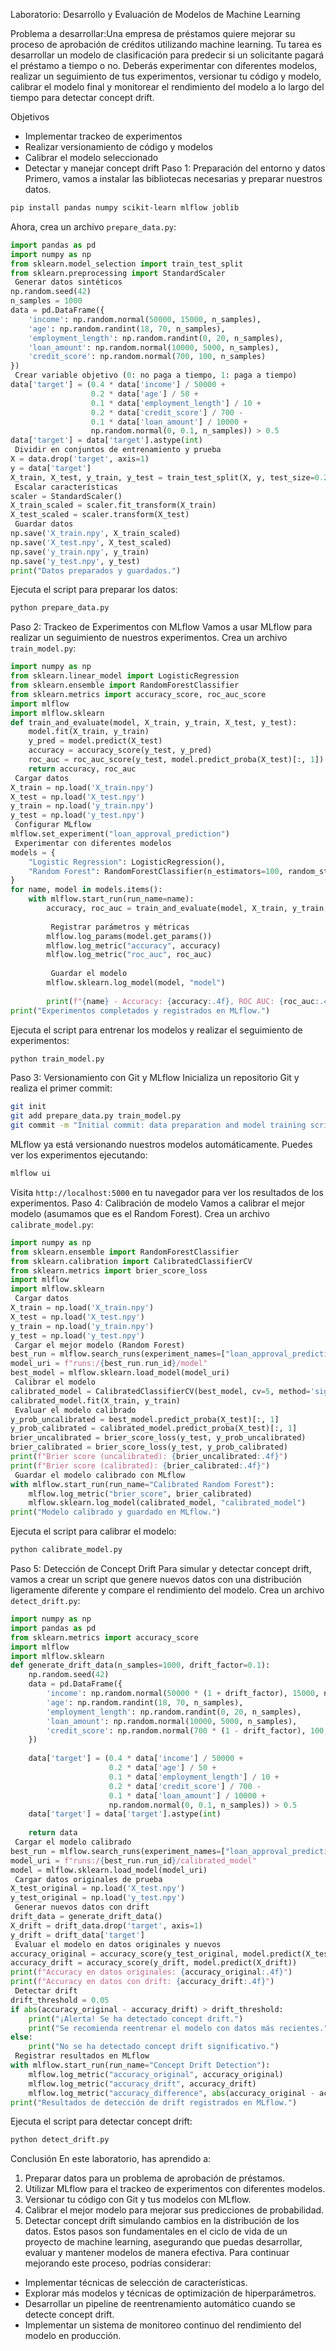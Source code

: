  Laboratorio: Desarrollo y Evaluación de Modelos de Machine Learning
 
Problema a desarrollar:Una empresa de préstamos quiere mejorar su proceso de aprobación de créditos utilizando machine learning. Tu tarea es desarrollar un modelo de clasificación para predecir si un solicitante pagará el préstamo a tiempo o no. Deberás experimentar con diferentes modelos, realizar un seguimiento de tus experimentos, versionar tu código y modelo, calibrar el modelo final y monitorear el rendimiento del modelo a lo largo del tiempo para detectar concept drift.

 Objetivos
- Implementar trackeo de experimentos
- Realizar versionamiento de código y modelos
- Calibrar el modelo seleccionado
- Detectar y manejar concept drift
 Paso 1: Preparación del entorno y datos
Primero, vamos a instalar las bibliotecas necesarias y preparar nuestros datos.
```bash
pip install pandas numpy scikit-learn mlflow joblib
```
Ahora, crea un archivo `prepare_data.py`:
```python
import pandas as pd
import numpy as np
from sklearn.model_selection import train_test_split
from sklearn.preprocessing import StandardScaler
 Generar datos sintéticos
np.random.seed(42)
n_samples = 1000
data = pd.DataFrame({
    'income': np.random.normal(50000, 15000, n_samples),
    'age': np.random.randint(18, 70, n_samples),
    'employment_length': np.random.randint(0, 20, n_samples),
    'loan_amount': np.random.normal(10000, 5000, n_samples),
    'credit_score': np.random.normal(700, 100, n_samples)
})
 Crear variable objetivo (0: no paga a tiempo, 1: paga a tiempo)
data['target'] = (0.4 * data['income'] / 50000 +
                  0.2 * data['age'] / 50 +
                  0.1 * data['employment_length'] / 10 +
                  0.2 * data['credit_score'] / 700 -
                  0.1 * data['loan_amount'] / 10000 +
                  np.random.normal(0, 0.1, n_samples)) > 0.5
data['target'] = data['target'].astype(int)
 Dividir en conjuntos de entrenamiento y prueba
X = data.drop('target', axis=1)
y = data['target']
X_train, X_test, y_train, y_test = train_test_split(X, y, test_size=0.2, random_state=42)
 Escalar características
scaler = StandardScaler()
X_train_scaled = scaler.fit_transform(X_train)
X_test_scaled = scaler.transform(X_test)
 Guardar datos
np.save('X_train.npy', X_train_scaled)
np.save('X_test.npy', X_test_scaled)
np.save('y_train.npy', y_train)
np.save('y_test.npy', y_test)
print("Datos preparados y guardados.")
```
Ejecuta el script para preparar los datos:
```bash
python prepare_data.py
```
 Paso 2: Trackeo de Experimentos con MLflow
Vamos a usar MLflow para realizar un seguimiento de nuestros experimentos. Crea un archivo `train_model.py`:
```python
import numpy as np
from sklearn.linear_model import LogisticRegression
from sklearn.ensemble import RandomForestClassifier
from sklearn.metrics import accuracy_score, roc_auc_score
import mlflow
import mlflow.sklearn
def train_and_evaluate(model, X_train, y_train, X_test, y_test):
    model.fit(X_train, y_train)
    y_pred = model.predict(X_test)
    accuracy = accuracy_score(y_test, y_pred)
    roc_auc = roc_auc_score(y_test, model.predict_proba(X_test)[:, 1])
    return accuracy, roc_auc
 Cargar datos
X_train = np.load('X_train.npy')
X_test = np.load('X_test.npy')
y_train = np.load('y_train.npy')
y_test = np.load('y_test.npy')
 Configurar MLflow
mlflow.set_experiment("loan_approval_prediction")
 Experimentar con diferentes modelos
models = {
    "Logistic Regression": LogisticRegression(),
    "Random Forest": RandomForestClassifier(n_estimators=100, random_state=42)
}
for name, model in models.items():
    with mlflow.start_run(run_name=name):
        accuracy, roc_auc = train_and_evaluate(model, X_train, y_train, X_test, y_test)
        
         Registrar parámetros y métricas
        mlflow.log_params(model.get_params())
        mlflow.log_metric("accuracy", accuracy)
        mlflow.log_metric("roc_auc", roc_auc)
        
         Guardar el modelo
        mlflow.sklearn.log_model(model, "model")
        
        print(f"{name} - Accuracy: {accuracy:.4f}, ROC AUC: {roc_auc:.4f}")
print("Experimentos completados y registrados en MLflow.")
```
Ejecuta el script para entrenar los modelos y realizar el seguimiento de experimentos:
```bash
python train_model.py
```
 Paso 3: Versionamiento con Git y MLflow
Inicializa un repositorio Git y realiza el primer commit:
```bash
git init
git add prepare_data.py train_model.py
git commit -m "Initial commit: data preparation and model training scripts"
```
MLflow ya está versionando nuestros modelos automáticamente. Puedes ver los experimentos ejecutando:
```bash
mlflow ui
```
Visita `http://localhost:5000` en tu navegador para ver los resultados de los experimentos.
 Paso 4: Calibración de modelo
Vamos a calibrar el mejor modelo (asumamos que es el Random Forest). Crea un archivo `calibrate_model.py`:
```python
import numpy as np
from sklearn.ensemble import RandomForestClassifier
from sklearn.calibration import CalibratedClassifierCV
from sklearn.metrics import brier_score_loss
import mlflow
import mlflow.sklearn
 Cargar datos
X_train = np.load('X_train.npy')
X_test = np.load('X_test.npy')
y_train = np.load('y_train.npy')
y_test = np.load('y_test.npy')
 Cargar el mejor modelo (Random Forest)
best_run = mlflow.search_runs(experiment_names=["loan_approval_prediction"]).iloc[0]
model_uri = f"runs:/{best_run.run_id}/model"
best_model = mlflow.sklearn.load_model(model_uri)
 Calibrar el modelo
calibrated_model = CalibratedClassifierCV(best_model, cv=5, method='sigmoid')
calibrated_model.fit(X_train, y_train)
 Evaluar el modelo calibrado
y_prob_uncalibrated = best_model.predict_proba(X_test)[:, 1]
y_prob_calibrated = calibrated_model.predict_proba(X_test)[:, 1]
brier_uncalibrated = brier_score_loss(y_test, y_prob_uncalibrated)
brier_calibrated = brier_score_loss(y_test, y_prob_calibrated)
print(f"Brier score (uncalibrated): {brier_uncalibrated:.4f}")
print(f"Brier score (calibrated): {brier_calibrated:.4f}")
 Guardar el modelo calibrado con MLflow
with mlflow.start_run(run_name="Calibrated Random Forest"):
    mlflow.log_metric("brier_score", brier_calibrated)
    mlflow.sklearn.log_model(calibrated_model, "calibrated_model")
print("Modelo calibrado y guardado en MLflow.")
```
Ejecuta el script para calibrar el modelo:
```bash
python calibrate_model.py
```
 Paso 5: Detección de Concept Drift
Para simular y detectar concept drift, vamos a crear un script que genere nuevos datos con una distribución ligeramente diferente y compare el rendimiento del modelo. Crea un archivo `detect_drift.py`:
```python
import numpy as np
import pandas as pd
from sklearn.metrics import accuracy_score
import mlflow
import mlflow.sklearn
def generate_drift_data(n_samples=1000, drift_factor=0.1):
    np.random.seed(42)
    data = pd.DataFrame({
        'income': np.random.normal(50000 * (1 + drift_factor), 15000, n_samples),
        'age': np.random.randint(18, 70, n_samples),
        'employment_length': np.random.randint(0, 20, n_samples),
        'loan_amount': np.random.normal(10000, 5000, n_samples),
        'credit_score': np.random.normal(700 * (1 - drift_factor), 100, n_samples)
    })
    
    data['target'] = (0.4 * data['income'] / 50000 +
                      0.2 * data['age'] / 50 +
                      0.1 * data['employment_length'] / 10 +
                      0.2 * data['credit_score'] / 700 -
                      0.1 * data['loan_amount'] / 10000 +
                      np.random.normal(0, 0.1, n_samples)) > 0.5
    data['target'] = data['target'].astype(int)
    
    return data
 Cargar el modelo calibrado
best_run = mlflow.search_runs(experiment_names=["loan_approval_prediction"]).iloc[0]
model_uri = f"runs:/{best_run.run_id}/calibrated_model"
model = mlflow.sklearn.load_model(model_uri)
 Cargar datos originales de prueba
X_test_original = np.load('X_test.npy')
y_test_original = np.load('y_test.npy')
 Generar nuevos datos con drift
drift_data = generate_drift_data()
X_drift = drift_data.drop('target', axis=1)
y_drift = drift_data['target']
 Evaluar el modelo en datos originales y nuevos
accuracy_original = accuracy_score(y_test_original, model.predict(X_test_original))
accuracy_drift = accuracy_score(y_drift, model.predict(X_drift))
print(f"Accuracy en datos originales: {accuracy_original:.4f}")
print(f"Accuracy en datos con drift: {accuracy_drift:.4f}")
 Detectar drift
drift_threshold = 0.05
if abs(accuracy_original - accuracy_drift) > drift_threshold:
    print("¡Alerta! Se ha detectado concept drift.")
    print("Se recomienda reentrenar el modelo con datos más recientes.")
else:
    print("No se ha detectado concept drift significativo.")
 Registrar resultados en MLflow
with mlflow.start_run(run_name="Concept Drift Detection"):
    mlflow.log_metric("accuracy_original", accuracy_original)
    mlflow.log_metric("accuracy_drift", accuracy_drift)
    mlflow.log_metric("accuracy_difference", abs(accuracy_original - accuracy_drift))
print("Resultados de detección de drift registrados en MLflow.")
```
Ejecuta el script para detectar concept drift:
```bash
python detect_drift.py
```
 Conclusión
En este laboratorio, has aprendido a:
1. Preparar datos para un problema de aprobación de préstamos.
2. Utilizar MLflow para el trackeo de experimentos con diferentes modelos.
3. Versionar tu código con Git y tus modelos con MLflow.
4. Calibrar el mejor modelo para mejorar sus predicciones de probabilidad.
5. Detectar concept drift simulando cambios en la distribución de los datos.
Estos pasos son fundamentales en el ciclo de vida de un proyecto de machine learning, asegurando que puedas desarrollar, evaluar y mantener modelos de manera efectiva.
Para continuar mejorando este proceso, podrías considerar:
- Implementar técnicas de selección de características.
- Explorar más modelos y técnicas de optimización de hiperparámetros.
- Desarrollar un pipeline de reentrenamiento automático cuando se detecte concept drift.
- Implementar un sistema de monitoreo continuo del rendimiento del modelo en producción.

